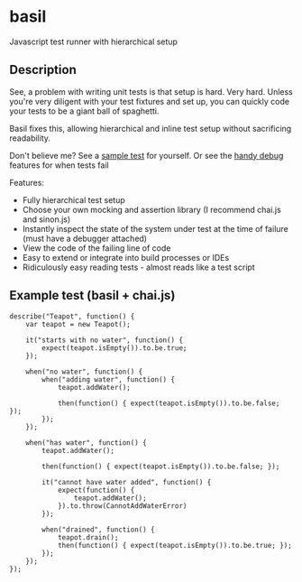 basil
=====

Javascript test runner with hierarchical setup

Description
-----------
See, a problem with writing unit tests is that setup is hard.  Very hard. Unless you're very diligent with your test fixtures and set up, you can quickly code your tests to be a giant ball of spaghetti.

Basil fixes this, allowing hierarchical and inline test setup without sacrificing readability.

Don't believe me? See a [sample test](http://stevesspace.com/projects/basil/samples/sample-test.html) for yourself. Or see the [handy debug](http://stevesspace.com/projects/basil/samples/sample-output-test.html) features for when tests fail

Features:

* Fully hierarchical test setup
* Choose your own mocking and assertion library (I recommend chai.js and sinon.js)
* Instantly inspect the state of the system under test at the time of failure (must have a debugger attached)
* View the code of the failing line of code
* Easy to extend or integrate into build processes or IDEs
* Ridiculously easy reading tests - almost reads like a test script

Example test (basil + chai.js)
------------------------------
```
describe("Teapot", function() {
    var teapot = new Teapot();

    it("starts with no water", function() {
        expect(teapot.isEmpty()).to.be.true;
    });

    when("no water", function() {
        when("adding water", function() {
            teapot.addWater();

            then(function() { expect(teapot.isEmpty()).to.be.false; });
        });
    });

    when("has water", function() {
        teapot.addWater();

        then(function() { expect(teapot.isEmpty()).to.be.false; });

        it("cannot have water added", function() {
            expect(function() {
                teapot.addWater();
            }).to.throw(CannotAddWaterError)
        });

        when("drained", function() {
            teapot.drain();
            then(function() { expect(teapot.isEmpty()).to.be.true; });
        });
    });
});
```
